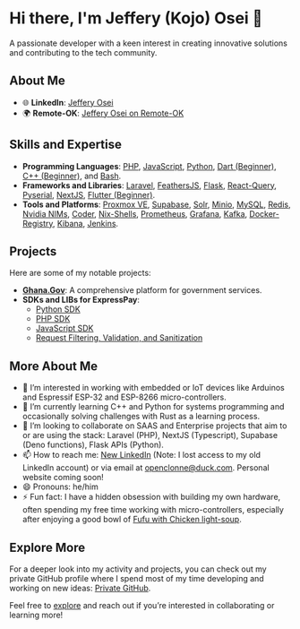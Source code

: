 # Hi there, I'm Jeffery (Kojo) Osei 👋

A passionate developer with a keen interest in creating innovative solutions and contributing to the tech community.

## About Me

- 🌐 **LinkedIn**: [Jeffery Osei](https://www.linkedin.com/in/kojo-jeffery/)
- 🌍 **Remote-OK**: [Jeffery Osei on Remote-OK](https://remoteok.com/@kojojeffery)

## Skills and Expertise

- **Programming Languages**: [PHP](https://www.php.net/), [JavaScript](https://developer.mozilla.org/en-US/docs/Web/JavaScript), [Python](https://www.python.org/), [Dart (Beginner)](https://dart.dev/), [C++ (Beginner)](https://isocpp.org/), and [Bash](https://stackoverflow.com/questions/28693737/is-bash-a-programming-language#28693815).
- **Frameworks and Libraries**: [Laravel](https://laravel.com/), [FeathersJS](https://feathersjs.com/), [Flask](https://flask.palletsprojects.com/en/3.0.x/), [React-Query](https://tanstack.com/query/latest/docs/framework/react/overview), [Pyserial](https://pyserial.readthedocs.io/en/latest/pyserial.html), [NextJS](https://nextjs.org/), [Flutter (Beginner)](https://flutter.dev/).
- **Tools and Platforms**: [Proxmox VE](https://www.proxmox.com/en/proxmox-virtual-environment/overview), [Supabase](https://github.com/clonne101/supabase), [Solr](https://github.com/clonne101/solr), [Minio](https://github.com/clonne101/minio), [MySQL](https://github.com/clonne101/mysql), [Redis](https://github.com/clonne101/redis), [Nvidia NIMs](https://build.nvidia.com/meta/llama3-8b), [Coder](https://github.com/clonne101/coder), [Nix-Shells](https://nix.dev/tutorials/first-steps/declarative-shell#declarative-reproducible-envs), [Prometheus](https://github.com/clonne101/prometheus), [Grafana](https://github.com/clonne101/grafana), [Kafka](https://github.com/clonne101/kafka), [Docker-Registry](https://github.com/clonne101/registry), [Kibana](https://github.com/clonne101/kibana), [Jenkins](https://github.com/clonne101/jenkins).

## Projects

Here are some of my notable projects:

- **[Ghana.Gov](https://www.ghana.gov.gh/)**: A comprehensive platform for government services.
- **SDKs and LIBs for ExpressPay**:
  - [Python SDK](https://pypi.org/project/expresspay-python-sdk/)
  - [PHP SDK](https://packagist.org/packages/expresspaygh/exp-php-sdk)
  - [JavaScript SDK](https://github.com/expresspaygh/expresspay-js-sdk)
  - [Request Filtering, Validation, and Sanitization](https://github.com/expresspaygh/refine)

## More About Me

- 👀 I’m interested in working with embedded or IoT devices like Arduinos and Espressif ESP-32 and ESP-8266 micro-controllers.
- 🌱 I’m currently learning C++ and Python for systems programming and occasionally solving challenges with Rust as a learning process.
- 💞️ I’m looking to collaborate on SAAS and Enterprise projects that aim to or are using the stack: Laravel (PHP), NextJS (Typescript), Supabase (Deno functions), Flask APIs (Python).
- 📫 How to reach me: [New LinkedIn](https://www.linkedin.com/in/kojo-jeffery/) (Note: I lost access to my old LinkedIn account) or via email at openclonne@duck.com. Personal website coming soon!
- 😄 Pronouns: he/him
- ⚡ Fun fact: I have a hidden obsession with building my own hardware, often spending my free time working with micro-controllers, especially after enjoying a good bowl of [Fufu with Chicken light-soup](https://eatwellabi.com/ghana-chicken-light-soup/).

## Explore More

For a deeper look into my activity and projects, you can check out my private GitHub profile where I spend most of my time developing and working on new ideas: [Private GitHub](https://github.com/kojo-jeffery).

Feel free to [explore](https://github.com/clonne101?tab=repositories) and reach out if you’re interested in collaborating or learning more!

